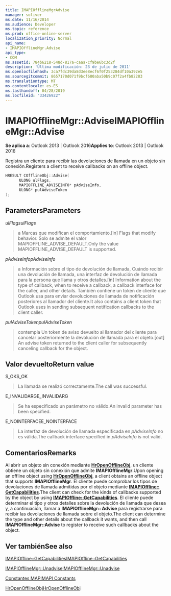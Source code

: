 ```yaml
---
title: IMAPIOfflineMgrAdvise
manager: soliver
ms.date: 11/16/2014
ms.audience: Developer
ms.topic: reference
ms.prod: office-online-server
localization_priority: Normal
api_name:
- IMAPIOfflineMgr.Advise
api_type:
- COM
ms.assetid: 784b6218-548d-817a-caaa-cf9be6bc3d2f
description: 'Última modificación: 23 de julio de 2011'
ms.openlocfilehash: 3ca7fdc39da8d3ee8ecf6f0f253284df10a392e5
ms.sourcegitcommit: 8657170d071f9bcf680aba50b9c07f2a4fb82283
ms.translationtype: MT
ms.contentlocale: es-ES
ms.lasthandoff: 04/28/2019
ms.locfileid: "33426922"
---
```

# <a name="imapiofflinemgradvise"></a><span data-ttu-id="5f0ca-103">IMAPIOfflineMgr::Advise</span><span class="sxs-lookup"><span data-stu-id="5f0ca-103">IMAPIOfflineMgr::Advise</span></span>

  
  
<span data-ttu-id="5f0ca-104">**Se aplica a**: Outlook 2013 | Outlook 2016</span><span class="sxs-lookup"><span data-stu-id="5f0ca-104">**Applies to**: Outlook 2013 | Outlook 2016</span></span> 
  
<span data-ttu-id="5f0ca-105">Registra un cliente para recibir las devoluciones de llamada en un objeto sin conexión.</span><span class="sxs-lookup"><span data-stu-id="5f0ca-105">Registers a client to receive callbacks on an offline object.</span></span>
  
```cpp
HRESULT COfflineObj::Advise( 
      ULONG ulFlags, 
      MAPIOFFLINE_ADVISEINFO* pAdviseInfo, 
      ULONG* pulAdviseToken 
);
```

## <a name="parameters"></a><span data-ttu-id="5f0ca-106">Parameters</span><span class="sxs-lookup"><span data-stu-id="5f0ca-106">Parameters</span></span>

 <span data-ttu-id="5f0ca-107">_ulFlags_</span><span class="sxs-lookup"><span data-stu-id="5f0ca-107">_ulFlags_</span></span>
  
>  <span data-ttu-id="5f0ca-108">a Marcas que modifican el comportamiento.</span><span class="sxs-lookup"><span data-stu-id="5f0ca-108">[in] Flags that modify behavior.</span></span> <span data-ttu-id="5f0ca-109">Solo se admite el valor MAPIOFFLINE_ADVISE_DEFAULT.</span><span class="sxs-lookup"><span data-stu-id="5f0ca-109">Only the value MAPIOFFLINE_ADVISE_DEFAULT is supported.</span></span> 
    
 <span data-ttu-id="5f0ca-110">_pAdviseInfo_</span><span class="sxs-lookup"><span data-stu-id="5f0ca-110">_pAdviseInfo_</span></span>
  
> <span data-ttu-id="5f0ca-111">a Información sobre el tipo de devolución de llamada, Cuándo recibir una devolución de llamada, una interfaz de devolución de llamada para la persona que llama y otros detalles.</span><span class="sxs-lookup"><span data-stu-id="5f0ca-111">[in] Information about the type of callback, when to receive a callback, a callback interface for the caller, and other details.</span></span> <span data-ttu-id="5f0ca-112">También contiene un token de cliente que Outlook usa para enviar devoluciones de llamada de notificación posteriores al llamador del cliente.</span><span class="sxs-lookup"><span data-stu-id="5f0ca-112">It also contains a client token that Outlook uses in sending subsequent notification callbacks to the client caller.</span></span>
    
 <span data-ttu-id="5f0ca-113">_pulAdviseToken_</span><span class="sxs-lookup"><span data-stu-id="5f0ca-113">_pulAdviseToken_</span></span>
  
> <span data-ttu-id="5f0ca-114">contempla Un token de aviso devuelto al llamador del cliente para cancelar posteriormente la devolución de llamada para el objeto.</span><span class="sxs-lookup"><span data-stu-id="5f0ca-114">[out] An advise token returned to the client caller for subsequently canceling callback for the object.</span></span>
    
## <a name="return-value"></a><span data-ttu-id="5f0ca-115">Valor devuelto</span><span class="sxs-lookup"><span data-stu-id="5f0ca-115">Return value</span></span>

<span data-ttu-id="5f0ca-116">S_OK</span><span class="sxs-lookup"><span data-stu-id="5f0ca-116">S_OK</span></span>
  
> <span data-ttu-id="5f0ca-117">La llamada se realizó correctamente.</span><span class="sxs-lookup"><span data-stu-id="5f0ca-117">The call was successful.</span></span>
    
<span data-ttu-id="5f0ca-118">E_INVALIDARG</span><span class="sxs-lookup"><span data-stu-id="5f0ca-118">E_INVALIDARG</span></span>
  
> <span data-ttu-id="5f0ca-119">Se ha especificado un parámetro no válido.</span><span class="sxs-lookup"><span data-stu-id="5f0ca-119">An invalid parameter has been specified.</span></span>
    
<span data-ttu-id="5f0ca-120">E_NOINTERFACE</span><span class="sxs-lookup"><span data-stu-id="5f0ca-120">E_NOINTERFACE</span></span>
  
> <span data-ttu-id="5f0ca-121">La interfaz de devolución de llamada especificada en *pAdviseInfo* no es válida.</span><span class="sxs-lookup"><span data-stu-id="5f0ca-121">The callback interface specified in  *pAdviseInfo*  is not valid.</span></span> 
    
## <a name="remarks"></a><span data-ttu-id="5f0ca-122">Comentarios</span><span class="sxs-lookup"><span data-stu-id="5f0ca-122">Remarks</span></span>

<span data-ttu-id="5f0ca-123">Al abrir un objeto sin conexión mediante **[HrOpenOfflineObj](hropenofflineobj.md)**, un cliente obtiene un objeto sin conexión que admite **IMAPIOfflineMgr**.</span><span class="sxs-lookup"><span data-stu-id="5f0ca-123">Upon opening an offline object using **[HrOpenOfflineObj](hropenofflineobj.md)**, a client obtains an offline object that supports **IMAPIOfflineMgr**.</span></span> <span data-ttu-id="5f0ca-124">El cliente puede comprobar los tipos de devoluciones de llamada admitidas por el objeto mediante **[IMAPIOffline:: GetCapabilities](imapioffline-getcapabilities.md)**.</span><span class="sxs-lookup"><span data-stu-id="5f0ca-124">The client can check for the kinds of callbacks supported by the object by using **[IMAPIOffline::GetCapabilities](imapioffline-getcapabilities.md)**.</span></span> <span data-ttu-id="5f0ca-125">El cliente puede determinar el tipo y otros detalles sobre la devolución de llamada que desea y, a continuación, llamar a **IMAPIOfflineMgr:: Advise** para registrarse para recibir las devoluciones de llamada sobre el objeto.</span><span class="sxs-lookup"><span data-stu-id="5f0ca-125">The client can determine the type and other details about the callback it wants, and then call **IMAPIOfflineMgr::Advise** to register to receive such callbacks about the object.</span></span> 
  
## <a name="see-also"></a><span data-ttu-id="5f0ca-126">Ver también</span><span class="sxs-lookup"><span data-stu-id="5f0ca-126">See also</span></span>



[<span data-ttu-id="5f0ca-127">IMAPIOffline::GetCapabilities</span><span class="sxs-lookup"><span data-stu-id="5f0ca-127">IMAPIOffline::GetCapabilities</span></span>](imapioffline-getcapabilities.md)
  
[<span data-ttu-id="5f0ca-128">IMAPIOfflineMgr::Unadvise</span><span class="sxs-lookup"><span data-stu-id="5f0ca-128">IMAPIOfflineMgr::Unadvise</span></span>](imapiofflinemgr-unadvise.md)


[<span data-ttu-id="5f0ca-129">Constantes MAPI</span><span class="sxs-lookup"><span data-stu-id="5f0ca-129">MAPI Constants</span></span>](mapi-constants.md)
  
[<span data-ttu-id="5f0ca-130">HrOpenOfflineObj</span><span class="sxs-lookup"><span data-stu-id="5f0ca-130">HrOpenOfflineObj</span></span>](hropenofflineobj.md)

